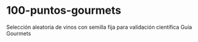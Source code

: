 # 100-puntos-gourmets
Selección aleatoria de vinos con semilla fija para validación científica Guía Gourmets
